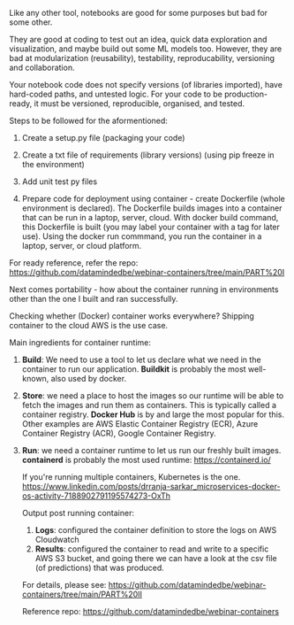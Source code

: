 
Like any other tool, notebooks are good for some purposes but bad for some other.

They are good at coding to test out an idea, quick data exploration and visualization, and maybe build out some ML models too.
However, they are bad at modularization (reusability), testability, reproducability, versioning and collaboration. 

Your notebook code does not specify versions (of libraries imported), have hard-coded paths, and untested logic. For your code to be production-ready, it must be versioned, 
reproducible, organised, and tested. 

Steps to be followed for the aformentioned:

1) Create a setup.py file (packaging your code)
2) Create a txt file of requirements (library versions) (using pip freeze in the environment)
3) Add unit test py files
   
4) Prepare code for deployment using container - create Dockerfile (whole environment is declared).
   The Dockerfile builds images into a container that can be run in a laptop, server, cloud. With docker build command, this Dockerfile is built (you may label your container
   with a tag for later use). Using the docker run commmand, you run the container in a laptop, server, or cloud platform.

For ready reference, refer the repo: https://github.com/datamindedbe/webinar-containers/tree/main/PART%20I

Next comes portability - how about the container running in environments other than the one I built and ran successfully. 

Checking whether (Docker) container works everywhere? Shipping container to the cloud AWS is the use case.

Main ingredients for container runtime:
1. **Build**: We need to use a tool to let us declare what we need in the container to run our application. **Buildkit** is probably the most well-known, also used by docker.
2. **Store**: we need a place to host the images so our runtime will be able to fetch the images and run them as containers. This is typically called a container registry. **Docker Hub** is by and large the most popular for this. Other examples are AWS Elastic Container Registry (ECR), Azure Container Registry (ACR), Google Container Registry.
3. **Run**: we need a container runtime to let us run our freshly built images. **containerd** is probably the most used runtime: https://containerd.io/
   

   If you're running multiple containers, Kubernetes is the one.
   https://www.linkedin.com/posts/drranja-sarkar_microservices-docker-os-activity-7188902791195574273-OxTh

   Output post running container:
   1. **Logs**: configured the container definition to store the logs on AWS Cloudwatch
   2. **Results**: configured the container to read and write to a specific AWS S3 bucket, and going there we can have a look at the csv file (of predictions) that was produced.

   For details, please see: https://github.com/datamindedbe/webinar-containers/tree/main/PART%20II

   Reference repo: https://github.com/datamindedbe/webinar-containers
   

   








